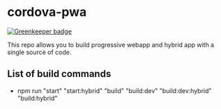 # cordova-pwa

[![Greenkeeper badge](https://badges.greenkeeper.io/D-Mobilelab/cordova-web-app.svg)](https://greenkeeper.io/)

This repo allows you to build progressive webapp and hybrid app with a single source of code.

## List of build commands
- npm run
"start"
"start:hybrid"
"build"
"build:dev"
"build:dev:hybrid"
"build:hybrid"
